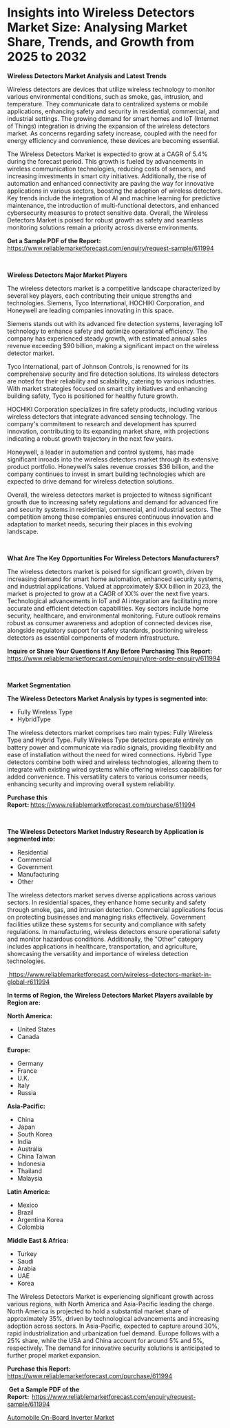 <p><h1>Insights into Wireless Detectors Market Size: Analysing Market Share, Trends, and Growth from 2025 to 2032</h1></p><p><strong>Wireless Detectors Market Analysis and Latest Trends</strong></p>
<p><p>Wireless detectors are devices that utilize wireless technology to monitor various environmental conditions, such as smoke, gas, intrusion, and temperature. They communicate data to centralized systems or mobile applications, enhancing safety and security in residential, commercial, and industrial settings. The growing demand for smart homes and IoT (Internet of Things) integration is driving the expansion of the wireless detectors market. As concerns regarding safety increase, coupled with the need for energy efficiency and convenience, these devices are becoming essential.</p><p>The Wireless Detectors Market is expected to grow at a CAGR of 5.4% during the forecast period. This growth is fueled by advancements in wireless communication technologies, reducing costs of sensors, and increasing investments in smart city initiatives. Additionally, the rise of automation and enhanced connectivity are paving the way for innovative applications in various sectors, boosting the adoption of wireless detectors. Key trends include the integration of AI and machine learning for predictive maintenance, the introduction of multi-functional detectors, and enhanced cybersecurity measures to protect sensitive data. Overall, the Wireless Detectors Market is poised for robust growth as safety and seamless monitoring solutions remain a priority across diverse environments.</p></p>
<p><strong>Get a Sample PDF of the Report:&nbsp;</strong> <a href="https://www.reliablemarketforecast.com/enquiry/request-sample/611994?utm_campaign=2730&utm_medium=2&utm_source=Github&utm_content=ia&utm_term=28022025&utm_id=wireless-detectors">https://www.reliablemarketforecast.com/enquiry/request-sample/611994</a></p>
<p>&nbsp;</p>
<p><strong>Wireless Detectors Major Market Players</strong></p>
<p><p>The wireless detectors market is a competitive landscape characterized by several key players, each contributing their unique strengths and technologies. Siemens, Tyco International, HOCHIKI Corporation, and Honeywell are leading companies innovating in this space.</p><p>Siemens stands out with its advanced fire detection systems, leveraging IoT technology to enhance safety and optimize operational efficiency. The company has experienced steady growth, with estimated annual sales revenue exceeding $90 billion, making a significant impact on the wireless detector market.</p><p>Tyco International, part of Johnson Controls, is renowned for its comprehensive security and fire detection solutions. Its wireless detectors are noted for their reliability and scalability, catering to various industries. With market strategies focused on smart city initiatives and enhancing building safety, Tyco is positioned for healthy future growth.</p><p>HOCHIKI Corporation specializes in fire safety products, including various wireless detectors that integrate advanced sensing technology. The company's commitment to research and development has spurred innovation, contributing to its expanding market share, with projections indicating a robust growth trajectory in the next few years.</p><p>Honeywell, a leader in automation and control systems, has made significant inroads into the wireless detectors market through its extensive product portfolio. Honeywell’s sales revenue crosses $36 billion, and the company continues to invest in smart building technologies which are expected to drive demand for wireless detection solutions.</p><p>Overall, the wireless detectors market is projected to witness significant growth due to increasing safety regulations and demand for advanced fire and security systems in residential, commercial, and industrial sectors. The competition among these companies ensures continuous innovation and adaptation to market needs, securing their places in this evolving landscape.</p></p>
<p>&nbsp;</p>
<p><strong>What Are The Key Opportunities For Wireless Detectors Manufacturers?</strong></p>
<p><p>The wireless detectors market is poised for significant growth, driven by increasing demand for smart home automation, enhanced security systems, and industrial applications. Valued at approximately $XX billion in 2023, the market is projected to grow at a CAGR of XX% over the next five years. Technological advancements in IoT and AI integration are facilitating more accurate and efficient detection capabilities. Key sectors include home security, healthcare, and environmental monitoring. Future outlook remains robust as consumer awareness and adoption of connected devices rise, alongside regulatory support for safety standards, positioning wireless detectors as essential components of modern infrastructure.</p></p>
<p><strong>Inquire or Share Your Questions If Any Before Purchasing This Report:</strong> <a href="https://www.reliablemarketforecast.com/enquiry/pre-order-enquiry/611994?utm_campaign=2730&utm_medium=2&utm_source=Github&utm_content=ia&utm_term=28022025&utm_id=wireless-detectors">https://www.reliablemarketforecast.com/enquiry/pre-order-enquiry/611994</a></p>
<p>&nbsp;</p>
<p><strong>Market Segmentation</strong></p>
<p><strong>The Wireless Detectors Market Analysis by types is segmented into:</strong></p>
<p><ul><li>Fully Wireless Type</li><li>HybridType</li></ul></p>
<p><p>The wireless detectors market comprises two main types: Fully Wireless Type and Hybrid Type. Fully Wireless Type detectors operate entirely on battery power and communicate via radio signals, providing flexibility and ease of installation without the need for wired connections. Hybrid Type detectors combine both wired and wireless technologies, allowing them to integrate with existing wired systems while offering wireless capabilities for added convenience. This versatility caters to various consumer needs, enhancing security and improving overall system reliability.</p></p>
<p><strong>Purchase this Report:&nbsp;</strong><a href="https://www.reliablemarketforecast.com/purchase/611994?utm_campaign=2730&utm_medium=2&utm_source=Github&utm_content=ia&utm_term=28022025&utm_id=wireless-detectors">https://www.reliablemarketforecast.com/purchase/611994</a></p>
<p>&nbsp;</p>
<p><strong>The Wireless Detectors Market Industry Research by Application is segmented into:</strong></p>
<p><ul><li>Residential</li><li>Commercial</li><li>Government</li><li>Manufacturing</li><li>Other</li></ul></p>
<p><p>The wireless detectors market serves diverse applications across various sectors. In residential spaces, they enhance home security and safety through smoke, gas, and intrusion detection. Commercial applications focus on protecting businesses and managing risks effectively. Government facilities utilize these systems for security and compliance with safety regulations. In manufacturing, wireless detectors ensure operational safety and monitor hazardous conditions. Additionally, the "Other" category includes applications in healthcare, transportation, and agriculture, showcasing the versatility and importance of wireless detection technologies.</p></p>
<p><a href="https://www.reliablemarketforecast.com/wireless-detectors-market-in-global-r611994?utm_campaign=2730&utm_medium=2&utm_source=Github&utm_content=ia&utm_term=28022025&utm_id=wireless-detectors">&nbsp;https://www.reliablemarketforecast.com/wireless-detectors-market-in-global-r611994</a></p>
<p><strong>In terms of Region, the Wireless Detectors Market Players available by Region are:</strong></p>
<p>
    <p> <strong> North America: </strong>
        <ul>
            <li>United States</li>
            <li>Canada</li>
        </ul>
        </p> 
    <p> <strong> Europe: </strong>
        <ul>
            <li>Germany</li>
            <li>France</li>
            <li>U.K.</li>
            <li>Italy</li>
            <li>Russia</li>
        </ul>
        </p> 
    <p> <strong> Asia-Pacific: </strong>
        <ul>
            <li>China</li>
            <li>Japan</li>
            <li>South Korea</li>
            <li>India</li>
            <li>Australia</li>
            <li>China Taiwan</li>
            <li>Indonesia</li>
            <li>Thailand</li>
            <li>Malaysia</li>
        </ul>
        </p> 
    <p> <strong> Latin America: </strong>
        <ul>
            <li>Mexico</li>
            <li>Brazil</li>
            <li>Argentina Korea</li>
            <li>Colombia</li>
        </ul>
        </p> 
    <p> <strong> Middle East & Africa: </strong>
        <ul>
            <li>Turkey</li>
            <li>Saudi</li>
            <li>Arabia</li>
            <li>UAE</li>
            <li>Korea</li>
        </ul>
    </p>
    </p>
<p><p>The Wireless Detectors Market is experiencing significant growth across various regions, with North America and Asia-Pacific leading the charge. North America is projected to hold a substantial market share of approximately 35%, driven by technological advancements and increasing adoption across sectors. In Asia-Pacific, expected to capture around 30%, rapid industrialization and urbanization fuel demand. Europe follows with a 25% share, while the USA and China account for around 5% and 5%, respectively. The demand for innovative security solutions is anticipated to further propel market expansion.</p></p>
<p><strong>Purchase this Report: </strong><a href="https://www.reliablemarketforecast.com/purchase/611994?utm_campaign=2730&utm_medium=2&utm_source=Github&utm_content=ia&utm_term=28022025&utm_id=wireless-detectors">https://www.reliablemarketforecast.com/purchase/611994</a></p>
<p>&nbsp;<strong>Get a Sample PDF of the Report:&nbsp;&nbsp;</strong><a href="https://www.reliablemarketforecast.com/enquiry/request-sample/611994?utm_campaign=2730&utm_medium=2&utm_source=Github&utm_content=ia&utm_term=28022025&utm_id=wireless-detectors">https://www.reliablemarketforecast.com/enquiry/request-sample/611994</a></p>
<p><strong></strong></p>
<p><p><a href="https://github.com/billejuman43/Market-Research-Report-List-1/blob/main/automobile-on-board-inverter-market.md?utm_campaign=2730&utm_medium=2&utm_source=Github&utm_content=ia&utm_term=28022025&utm_id=wireless-detectors">Automobile On-Board Inverter Market</a></p></p>